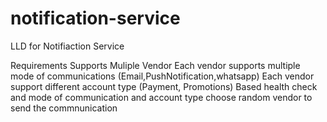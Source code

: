 # notification-service

LLD for Notifiaction Service

Requirements
  Supports Muliple Vendor
  Each vendor supports multiple mode of communications (Email,PushNotification,whatsapp)
  Each vendor support different account type (Payment, Promotions)
  Based health check and mode of communication and account type choose random vendor to send the commnunication
  
  
